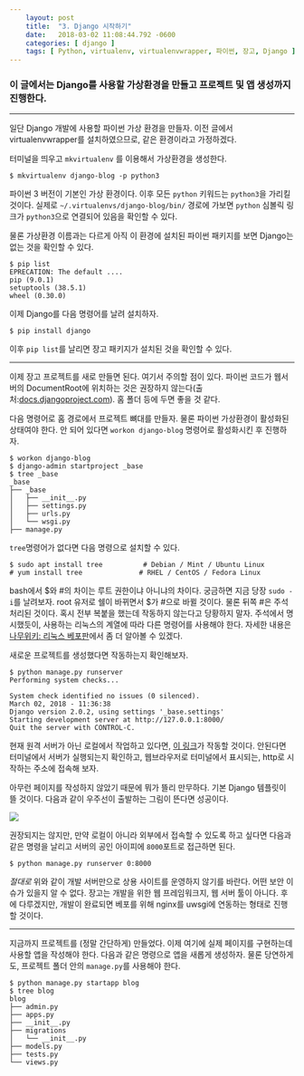 ```yaml
---
    layout: post
    title:  "3. Django 시작하기"
    date:   2018-03-02 11:08:44.792 -0600
    categories: [ django ]
    tags: [ Python, virtualenv, virtualenvwrapper, 파이썬, 장고, Django ]
---
```


### 이 글에서는 Django를 사용할 가상환경을 만들고 프로젝트 및 앱 생성까지 진행한다. 

-----------------

일단 Django 개발에 사용할 파이썬 가상 환경을 만들자. 이전 글에서 virtualenvwrapper를 설치하였으므로, 같은 환경이라고 가정하겠다.

터미널을 띄우고 `mkvirtualenv` 를 이용해서 가상환경을 생성한다.

    $ mkvirtualenv django-blog -p python3
<!--more-->

파이썬 3 버전이 기본인 가상 환경이다. 이후 모든 `python` 키워드는 `python3`을 가리킬 것이다. 실제로 `~/.virtualenvs/django-blog/bin/` 경로에 가보면 `python` 심볼릭 링크가 `python3`으로 연결되어 있음을 확인할 수 있다.

물론 가상환경 이름과는 다르게 아직 이 환경에 설치된 파이썬 패키지를 보면 Django는 없는 것을 확인할 수 있다. 

    $ pip list
    EPRECATION: The default ....
    pip (9.0.1)
    setuptools (38.5.1)
    wheel (0.30.0)

이제 Django를 다음 명령어를 날려 설치하자.

    $ pip install django

이후 `pip list`를 날리면 장고 패키지가 설치된 것을 확인할 수 있다.

------------------

이제 장고 프로젝트를 새로 만들면 된다. 여기서 주의할 점이 있다. 파이썬 코드가 웹서버의 DocumentRoot에 위치하는 것은 권장하지 않는다(출처:[docs.djangoproject.com](https://docs.djangoproject.com/ko/2.0/intro/tutorial01/)). 홈 폴더 등에 두면 좋을 것 같다. 

다음 명령어로 홈 경로에서 프로젝트 뼈대를 만들자. 물론 파이썬 가상환경이 활성화된 상태여야 한다. 안 되어 있다면 `workon django-blog` 명령어로 활성화시킨 후 진행하자.

    $ workon django-blog
    $ django-admin startproject _base
    $ tree _base
    _base
    ├── _base
    │   ├── __init__.py
    │   ├── settings.py
    │   ├── urls.py
    │   └── wsgi.py
    ├── manage.py

`tree`명령어가 없다면 다음 명령으로 설치할 수 있다. 

    $ sudo apt install tree          # Debian / Mint / Ubuntu Linux
    # yum install tree              # RHEL / CentOS / Fedora Linux

bash에서 $와 #의 차이는 루트 권한이냐 아니냐의 차이다. 궁금하면 지금 당장 `sudo -i`를 날려보자. root 유저로 쉘이 바뀌면서 $가 #으로 바뀔 것이다. 물론 뒤쪽 #은 주석처리된 것이다. 혹시 전부 복붙을 했는데 작동하지 않는다고 당황하지 말자. 주석에서 명시했듯이, 사용하는 리눅스의 계열에 따라 다른 명령어를 사용해야 한다. 자세한 내용은 [나무위키: 리눅스 베포판](https://namu.wiki/w/%EB%A6%AC%EB%88%85%EC%8A%A4#s-9)에서 좀 더 알아볼 수 있겠다.

새로운 프로젝트를 생성했다면 작동하는지 확인해보자. 

    $ python manage.py runserver
    Performing system checks...
    
    System check identified no issues (0 silenced).
    March 02, 2018 - 11:36:38
    Django version 2.0.2, using settings '_base.settings'
    Starting development server at http://127.0.0.1:8000/
    Quit the server with CONTROL-C.

현재 원격 서버가 아닌 로컬에서 작업하고 있다면, [이 링크](http://localhost:8000)가 작동할 것이다. 안된다면 터미널에서 서버가 실행되는지 확인하고, 웹브라우저로 터미널에서 표시되는, http로 시작하는 주소에 접속해 보자.

아무런 페이지를 작성하지 않았기 때문에 뭐가 뜰리 만무하다. 기본 Django 템플릿이 뜰 것이다. 다음과 같이 우주선이 출발하는 그림이 뜬다면 성공이다.

[![](http://res.cloudinary.com/rockheung/image/upload/v1519992906/Screenshot_from_2018-03-02_20-39-33_eoccbe.png)](http://res.cloudinary.com/rockheung/image/upload/v1519992906/Screenshot_from_2018-03-02_20-39-33_eoccbe.png)

권장되지는 않지만, 만약 로컬이 아니라 외부에서 접속할 수 있도록 하고 싶다면 다음과 같은 명령을 날리고 서버의 공인 아이피에 `8000`포트로 접근하면 된다. 

    $ python manage.py runserver 0:8000

*절대로* 위와 같이 개발 서버만으로 상용 사이트를 운영하지 않기를 바란다. 어떤 보안 이슈가 있을지 알 수 없다. 장고는 개발을 위한 웹 프레임워크지, 웹 서버 툴이 아니다. 후에 다루겠지만, 개발이 완료되면 베포를 위해 nginx를 uwsgi에 연동하는 형태로 진행할 것이다.

--------------------------------------------------

지금까지 프로젝트를 (정말 간단하게) 만들었다. 이제 여기에 실제 페이지를 구현하는데 사용할 앱을 작성해야 한다. 다음과 같은 명령으로 앱을 새롭게 생성하자. 물론 당연하게도, 프로젝트 폴더 안의 `manage.py`를 사용해야 한다.

    $ python manage.py startapp blog
    $ tree blog
    blog
    ├── admin.py
    ├── apps.py
    ├── __init__.py
    ├── migrations
    │   └── __init__.py
    ├── models.py
    ├── tests.py
    └── views.py
    